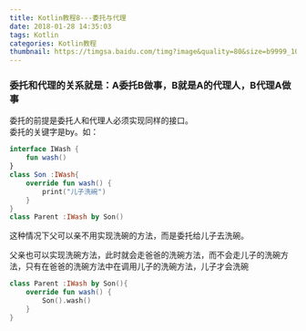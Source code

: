 ```yaml
---
title: Kotlin教程8---委托与代理
date: 2018-01-28 14:35:03
tags: Kotlin
categories: Kotlin教程
thumbnail: https://timgsa.baidu.com/timg?image&quality=80&size=b9999_10000&sec=1517214609323&di=40d0cb3d0cacdcc718de20dccb81fa6d&imgtype=0&src=http%3A%2F%2Fimgup01.sj88.com%2F2017-06%2F30%2F01%2F1498755765289_0.jpg
---
```

### 委托和代理的关系就是：A委托B做事，B就是A的代理人，B代理A做事

委托的前提是委托人和代理人必须实现同样的接口。  
委托的关键字是by。如：
```kotlin
interface IWash {
    fun wash()
}
class Son :IWash{
    override fun wash() {
        print("儿子洗碗")
    }
}
class Parent :IWash by Son()
```
这种情况下父可以亲不用实现洗碗的方法，而是委托给儿子去洗碗。  

父亲也可以实现洗碗方法，此时就会走爸爸的洗碗方法，而不会走儿子的洗碗方法，只有在爸爸的洗碗方法中在调用儿子的洗碗方法，儿子才会洗碗
```kotlin
class Parent :IWash by Son(){
    override fun wash() {
        Son().wash()
    }
}
```
